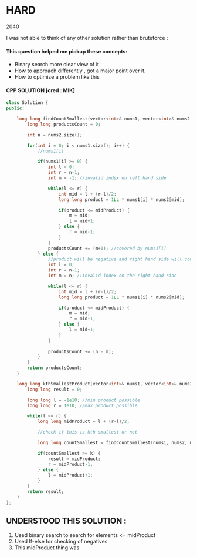 # HARD
2040

I was not able to think of any other solution rather than bruteforce :

#### This question helped me pickup these concepts:
* Binary search more clear view of it
* How to approach differently , got a major point over it.
* How to optimize a problem like this

#### CPP SOLUTION [cred : MIK]
```cpp
class Solution {
public:

    long long findCountSmallest(vector<int>& nums1, vector<int>& nums2, long long midProduct) { 
        long long productsCount = 0;

        int n = nums2.size();

        for(int i = 0; i < nums1.size(); i++) {
            //nums1[i]

            if(nums1[i] >= 0) {
                int l = 0;
                int r = n-1;
                int m = -1; //invalid index on left hand side

                while(l <= r) {
                    int mid = l + (r-l)/2;
                    long long product = 1LL * nums1[i] * nums2[mid];

                    if(product <= midProduct) {
                        m = mid;
                        l = mid+1;
                    } else {
                        r = mid-1;
                    }
                }
                productsCount += (m+1); //covered by nums1[i]
            } else {
                //product will be negative and right hand side will contain smaller products and left hand side larger
                int l = 0;
                int r = n-1;
                int m = n; //invalid index on the right hand side

                while(l <= r) {
                    int mid = l + (r-l)/2;
                    long long product = 1LL * nums1[i] * nums2[mid];

                    if(product <= midProduct) {
                        m = mid;
                        r = mid-1;
                    } else {
                        l = mid+1;
                    }
                }
                                                    
                productsCount += (n - m);
            }
        }
        return productsCount;
    }

    long long kthSmallestProduct(vector<int>& nums1, vector<int>& nums2, long long k) {
        long long result = 0;

        long long l = -1e10; //min product possible
        long long r = 1e10; //max product possible

        while(l <= r) {
            long long midProduct = l + (r-l)/2;

            //check if this is kth smallest or not

            long long countSmallest = findCountSmallest(nums1, nums2, midProduct);

            if(countSmallest >= k) {
                result = midProduct;
                r = midProduct-1;
            } else {
                l = midProduct+1;
            }
        }
        return result;
    }
};
```

## UNDERSTOOD THIS SOLUTION :
1. Used binary search to search for elements <= midProduct
2. Used If-else for checking of negatives
3. This midProduct thing was
